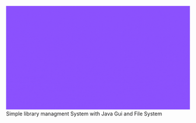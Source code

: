 <img src="https://github.com/eyoaab/Java_project_on_GUI/blob/main/banner.gif">
Simple library managment System with Java Gui and File System
